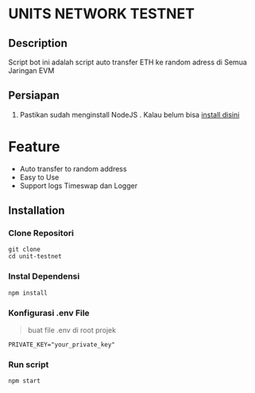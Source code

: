 # UNITS NETWORK TESTNET

## Description
Script bot ini adalah script auto transfer ETH ke random adress di Semua Jaringan EVM

## Persiapan
1. Pastikan sudah menginstall NodeJS . Kalau belum bisa [install disini](https://nodejs.org/en/download/package-manager/current)

# Feature
- Auto transfer to random address
- Easy to Use
- Support logs Timeswap dan Logger

## Installation
### Clone Repositori
```
git clone 
cd unit-testnet
```

### Instal Dependensi
```
npm install
```

### Konfigurasi .env File

>buat file .env di root projek
```
PRIVATE_KEY="your_private_key"
```

### Run script
```
npm start
```